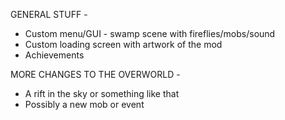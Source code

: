 GENERAL STUFF -
* Custom menu/GUI - swamp scene with fireflies/mobs/sound
* Custom loading screen with artwork of the mod
* Achievements

MORE CHANGES TO THE OVERWORLD -
* A rift in the sky or something like that
* Possibly a new mob or event

